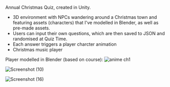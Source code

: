 Annual Christmas Quiz, created in Unity. 

- 3D environment with NPCs wandering around a Christmas town and featuring assets (characters) that I've modelled in Blender, as well as pre-made assets.
- Users can input their own questions, which are then saved to JSON and randomised at Quiz Time.
- Each answer triggers a player charcter animation 
- Christmas music player

Player modelled in Blender (based on course):
![anime ch1](https://github.com/Dragonshifty/Christmas-Quiz-2/assets/91226933/65079c5f-5a39-41e8-885e-7022cf737186)

![Screenshot (10)](https://github.com/Dragonshifty/Christmas-Quiz-2/assets/91226933/c129cde3-ea73-4511-8cc7-fb5bec5e11f0)

![Screenshot (16)](https://github.com/Dragonshifty/Christmas-Quiz-2/assets/91226933/cdcab2de-db5b-481f-aaf4-7f34f8d3bc3b)


